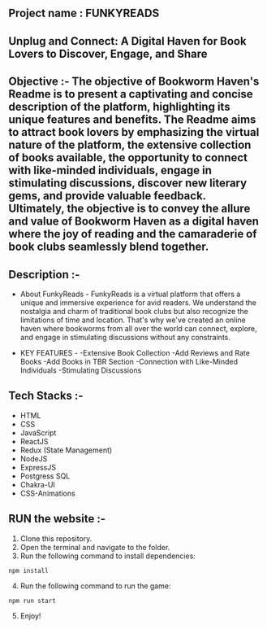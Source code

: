 
## Project name : FUNKYREADS

## Unplug and Connect: A Digital Haven for Book Lovers to Discover, Engage, and Share

## Objective :- The objective of Bookworm Haven's Readme is to present a captivating and concise description of the platform, highlighting its unique features and benefits. The Readme aims to attract book lovers by emphasizing the virtual nature of the platform, the extensive collection of books available, the opportunity to connect with like-minded individuals, engage in stimulating discussions, discover new literary gems, and provide valuable feedback. Ultimately, the objective is to convey the allure and value of Bookworm Haven as a digital haven where the joy of reading and the camaraderie of book clubs seamlessly blend together.

## Description :-

- About FunkyReads - 
    FunkyReads is a virtual platform that offers a unique and immersive experience for avid readers. We understand the nostalgia and charm of traditional book clubs but also recognize the limitations of time and location. That's why we've created an online haven where bookworms from all over the world can connect, explore, and engage in stimulating discussions without any constraints.

- KEY FEATURES - 
    -Extensive Book Collection
    -Add Reviews and Rate Books
    -Add Books in TBR Section
    -Connection with Like-Minded Individuals
    -Stimulating Discussions


## Tech Stacks :-

- HTML
- CSS
- JavaScript
- ReactJS
- Redux (State Management)
- NodeJS
- ExpressJS
- Postgress SQL
- Chakra-UI
- CSS-Animations


## RUN the website :-

1. Clone this repository.
2. Open the terminal and navigate to the folder.
3. Run the following command to install dependencies:

```
npm install
```

4. Run the following command to run the game:

```
npm run start
```

5. Enjoy!


